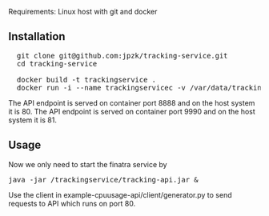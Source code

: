 Requirements: Linux host with git and docker

## Installation

<pre>
  git clone git@github.com:jpzk/tracking-service.git
  cd tracking-service 

  docker build -t trackingservice .
  docker run -i --name trackingservicec -v /var/data/tracking:/var/data/tracking -p 8888:8888 -p 9990:9990 -t trackingservice 
</pre>

The API endpoint is served on container port 8888 and on the host system it is 80.
The API endpoint is served on container port 9990 and on the host system it is 81.

## Usage

Now we only need to start the finatra service by

<pre>
java -jar /trackingservice/tracking-api.jar &
</pre>

Use the client in example-cpuusage-api/client/generator.py to send requests to API which runs on port 80.


